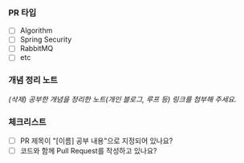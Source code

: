 ### PR 타입
- [ ] Algorithm
- [ ] Spring Security
- [ ] RabbitMQ
- [ ] etc

### 개념 정리 노트
*(삭제) 공부한 개념을 정리한 노트(개인 블로그, 루프 등) 링크를 첨부해 주세요.*

### 체크리스트
- [ ] PR 제목이 "[이름] 공부 내용"으로 지정되어 있나요?
- [ ] 코드와 함께 Pull Request를 작성하고 있나요?
